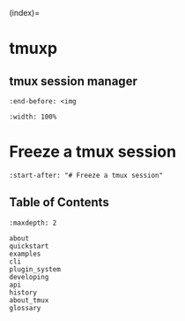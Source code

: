 (index)=

# tmuxp

## tmux session manager

```{include} ../README.md
:end-before: <img
```

```{image} _static/tmuxp-demo.gif
:width: 100%

```

# Freeze a tmux session

```{include} ../README.md
:start-after: "# Freeze a tmux session"
```

## Table of Contents

```{toctree}
:maxdepth: 2

about
quickstart
examples
cli
plugin_system
developing
api
history
about_tmux
glossary

```
